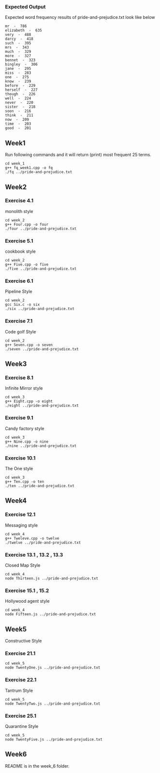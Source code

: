 ### Expected Output
Expected word frequency results of pride-and-prejudice.txt look like below
```
mr  -  786
elizabeth  -  635
very  -  488
darcy  -  418
such  -  395
mrs  -  343
much  -  329
more  -  327
bennet  -  323
bingley  -  306
jane  -  295
miss  -  283
one  -  275
know  -  239
before  -  229
herself  -  227
though  -  226
well  -  224
never  -  220
sister  -  218
soon  -  216
think  -  211
now  -  209
time  -  203
good  -  201
```

## Week1 
Run following commands and it will return (print) most frequent 25 terms. 

```
cd week_1
g++ fq_week1.cpp -o fq
./fq ../pride-and-prejudice.txt
```

## Week2
### Exercise 4.1 
monolith style 
```
cd week_2
g++ Four.cpp -o four
./four ../pride-and-prejudice.txt 
```

### Exercise 5.1 
cookbook style
```
cd week_2
g++ Five.cpp -o five
./five ../pride-and-prejudice.txt 
```
### Exercise 6.1 
Pipeline Style
```
cd week_2
gcc Six.c -o six 
./six ../pride-and-prejudice.txt 
```

### Exercise 7.1 
Code golf Style
```
cd week_2
g++ Seven.cpp -o seven
./seven ../pride-and-prejudice.txt 
```

## Week3
### Exercise 8.1 
Infinite Mirror style
```
cd week_3
g++ Eight.cpp -o eight
./eight ../pride-and-prejudice.txt 
```
### Exercise 9.1 
Candy factory style
```
cd week_3
g++ Nine.cpp -o nine
./nine ../pride-and-prejudice.txt 
```

### Exercise 10.1 
The One style
```
cd week_3
g++ Ten.cpp -o ten
./ten ../pride-and-prejudice.txt 
```

## Week4
### Exercise 12.1 
Messaging style
```
cd week_4
g++ Tweleve.cpp -o twelve
./twelve ../pride-and-prejudice.txt 
```

### Exercise 13.1 , 13.2 , 13.3
Closed Map Style
```
cd week_4
node Thirteen.js ../pride-and-prejudice.txt 
```

### Exercise 15.1 , 15.2
Hollywood agent style 
```
cd week_4
node Fifteen.js ../pride-and-prejudice.txt 
```

## Week5
Constructive Style
### Exercise 21.1 

```
cd week_5
node TwentyOne.js ../pride-and-prejudice.txt 
```
### Exercise 22.1 
Tantrum Style
```
cd week_5
node TwentyTwo.js ../pride-and-prejudice.txt 
```
### Exercise 25.1 
Quarantine Style
```
cd week_5
node TwentyFive.js ../pride-and-prejudice.txt 
```

## Week6
README is in the week_6 folder. 